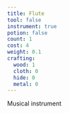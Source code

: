```yaml
---
title: Flute
tool: false
instrument: true
potion: false
count: 1
cost: 4
weight: 0.1
crafting:
  wood: 1
  cloth: 0
  hide: 0
  metal: 0
---
```


Musical instrument
